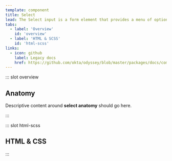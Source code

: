 ```yaml
---
template: component
title: Select
lead: The Select input is a form element that provides a menu of options for the user to... select.
tabs:
  - label: 'Overview'
    id: 'overview'
  - label: 'HTML & SCSS'
    id: 'html-scss'
links:
  - icon: github
    label: Legacy docs
    href: https://github.com/okta/odyssey/blob/master/packages/docs/components/select.md
---
```


::: slot overview

## Anatomy

<div class="docskit--desc fpo">

Descriptive content around **select anatomy** should go here.

</div>

<FigureAnatomy img="/images/fpo.svg" />

:::

::: slot html-scss
## HTML & CSS
:::
